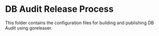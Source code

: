 <!--- Content managed by Project Forge, see [projectforge.md] for details. -->
# DB Audit Release Process

This folder contains the configuration files for building and publishing DB Audit using goreleaser.
